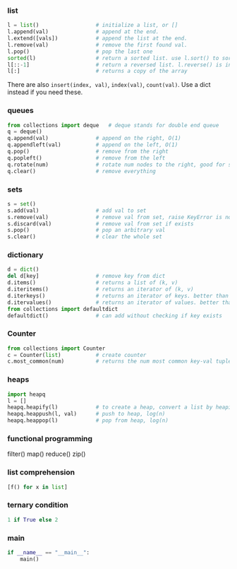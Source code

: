 ### list
```python
l = list()                  # initialize a list, or []
l.append(val)               # append at the end.
l.extend([vals])            # append the list at the end.
l.remove(val)               # remove the first found val.
l.pop()                     # pop the last one
sorted(l)                   # return a sorted list. use l.sort() to sort in place.
l[::-1]                     # return a reversed list. l.reverse() is in place. reversed(l) returns an iterator
l[:]                        # returns a copy of the array
```
There are also `insert(index, val)`, `index(val)`, `count(val)`. Use a dict instead if you need these.
### queues
```python
from collections import deque   # deque stands for double end queue
q = deque()
q.append(val)               # append on the right, O(1)
q.appendleft(val)           # append on the left, O(1)
q.pop()                     # remove from the right
q.popleft()                 # remove from the left
q.rotate(num)               # rotate num nodes to the right, good for slicing
q.clear()                   # remove everything
```

### sets
```python
s = set()
s.add(val)                  # add val to set
s.remove(val)               # remove val from set, raise KeyError is not exist
s.discard(val)              # remove val from set if exists
s.pop()                     # pop an arbitrary val
s.clear()                   # clear the whole set
```

### dictionary
```python
d = dict()
del d[key]                  # remove key from dict
d.items()                   # returns a list of (k, v)
d.iteritems()               # returns an iterator of (k, v)
d.iterkeys()                # returns an iterator of keys. better than d.keys()
d.itervalues()              # returns an iterator of values. better than d.values()
from collections import defaultdict
defaultdict()               # can add without checking if key exists
```

### Counter
```python
from collections import Counter
c = Counter(list)           # create counter
c.most_common(num)          # returns the num most common key-val tuple
```

### heaps
```python
import heapq
l = []
heapq.heapify(l)            # to create a heap, convert a list by heapify.
heapq.heappush(l, val)      # push to heap, log(n)
heapq.heappop(l)            # pop from heap, log(n)
```

### functional programming
filter()
map()
reduce()
zip()

### list comprehension
```python
[f() for x in list]
```

### ternary condition
```python
1 if True else 2
```

### main
```python
if __name__ == "__main__":
    main()
```
